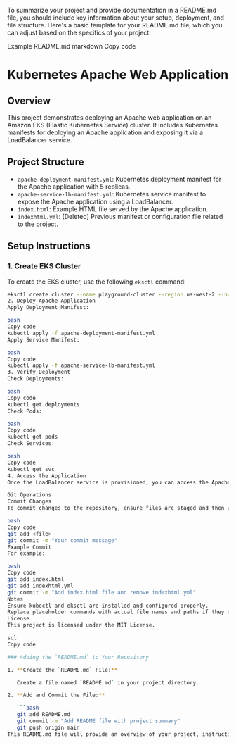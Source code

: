 
To summarize your project and provide documentation in a README.md file, you should include key information about your setup, deployment, and file structure. Here's a basic template for your README.md file, which you can adjust based on the specifics of your project:

Example README.md
markdown
Copy code
# Kubernetes Apache Web Application

## Overview

This project demonstrates deploying an Apache web application on an Amazon EKS (Elastic Kubernetes Service) cluster. It includes Kubernetes manifests for deploying an Apache application and exposing it via a LoadBalancer service.

## Project Structure

- `apache-deployment-manifest.yml`: Kubernetes deployment manifest for the Apache application with 5 replicas.
- `apache-service-lb-manifest.yml`: Kubernetes service manifest to expose the Apache application using a LoadBalancer.
- `index.html`: Example HTML file served by the Apache application.
- `indexhtml.yml`: (Deleted) Previous manifest or configuration file related to the project.

## Setup Instructions

### 1. Create EKS Cluster

To create the EKS cluster, use the following `eksctl` command:

```bash
eksctl create cluster --name playground-cluster --region us-west-2 --nodes 3
2. Deploy Apache Application
Apply Deployment Manifest:

bash
Copy code
kubectl apply -f apache-deployment-manifest.yml
Apply Service Manifest:

bash
Copy code
kubectl apply -f apache-service-lb-manifest.yml
3. Verify Deployment
Check Deployments:

bash
Copy code
kubectl get deployments
Check Pods:

bash
Copy code
kubectl get pods
Check Services:

bash
Copy code
kubectl get svc
4. Access the Application
Once the LoadBalancer service is provisioned, you can access the Apache application using the EXTERNAL-IP provided by the service.

Git Operations
Commit Changes
To commit changes to the repository, ensure files are staged and then use:

bash
Copy code
git add <file>
git commit -m "Your commit message"
Example Commit
For example:

bash
Copy code
git add index.html
git add indexhtml.yml
git commit -m "Add index.html file and remove indexhtml.yml"
Notes
Ensure kubectl and eksctl are installed and configured properly.
Replace placeholder commands with actual file names and paths if they differ.
License
This project is licensed under the MIT License.

sql
Copy code

### Adding the `README.md` to Your Repository

1. **Create the `README.md` File:**

   Create a file named `README.md` in your project directory.

2. **Add and Commit the File:**

   ```bash
   git add README.md
   git commit -m "Add README file with project summary"
   git push origin main
This README.md file will provide an overview of your project, instructions for setup, and details on how to use and manage the repository. Adjust the content to fit the specifics of your project and its requirements.
